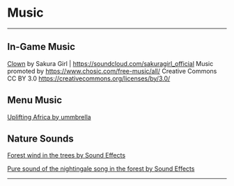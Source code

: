 # Music

---

## In-Game Music

[Clown](https://www.chosic.com/download-audio/53609/) by Sakura Girl | https://soundcloud.com/sakuragirl_official
Music promoted by https://www.chosic.com/free-music/all/
Creative Commons CC BY 3.0
https://creativecommons.org/licenses/by/3.0/

## Menu Music
[Uplifting Africa by ummbrella](https://pixabay.com/music/upbeat-uplifting-africa-84075/)


## Nature Sounds
[Forest wind in the trees by Sound Effects](https://www.chosic.com/download-audio/54551/)

[Pure sound of the nightingale song in the forest by Sound Effects](https://www.chosic.com/download-audio/27947/)

---

